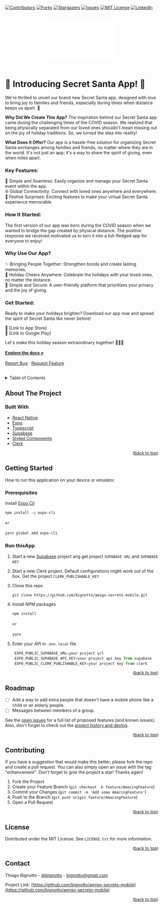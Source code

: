 [![Contributors][contributors-shield]][contributors-url]
[![Forks][forks-shield]][forks-url]
[![Stargazers][stars-shield]][stars-url]
[![Issues][issues-shield]][issues-url]
[![MIT License][license-shield]][license-url]
[![LinkedIn][linkedin-shield]][linkedin-url]

<!-- PROJECT LOGO -->
<br />
<div align="center">
  <a href="https://github.com/Bignotto/amigo-secreto-mobile">
    <img src="assets/logo.png" alt="Logo">
  </a>
</div>

<div>
<br />
  <p><h1>
🎁 Introducing Secret Santa App! 🎅</h1>

We're thrilled to unveil our brand new Secret Santa app, designed with love to bring joy to families and friends, especially during times when distance keeps us apart. 🌟

<b>Why Did We Create This App?</b>
The inspiration behind our Secret Santa app came during the challenging times of the COVID season. We realized that being physically separated from our loved ones shouldn't mean missing out on the joy of holiday traditions. So, we turned the idea into reality!

<b>What Does It Offer?</b>
Our app is a hassle-free solution for organizing Secret Santa exchanges among families and friends, no matter where they are in the world. It's not just an app; it's a way to share the spirit of giving, even when miles apart.

<h3>Key Features:</h3>

🤶 Simple and Seamless: Easily organize and manage your Secret Santa event within the app.<br/>
🌐 Global Connectivity: Connect with loved ones anywhere and everywhere.<br/>
🎉 Festive Surprises: Exciting features to make your virtual Secret Santa experience memorable. <br/>

<h3>How It Started:</h3>
The first version of our app was born during the COVID season when we wanted to bridge the gap created by physical distance. The positive response we received motivated us to turn it into a full-fledged app for everyone to enjoy!

<h3>Why Use Our App?</h3>

✨ Bringing People Together: Strengthen bonds and create lasting memories.<br/>
🎄 Holiday Cheers Anywhere: Celebrate the holidays with your loved ones, no matter the distance.<br/>
🎅 Simple and Secure: A user-friendly platform that prioritizes your privacy and the joy of giving.

<h3>Get Started:</h3>
Ready to make your holidays brighter? Download our app now and spread the spirit of Secret Santa like never before!

📱 [Link to App Store] </br>
📱 [Link to Google Play]

Let's make this holiday season extraordinary together! 🎉🎄🎁
<br />
<br />
<a href="https://chipped-value-38a.notion.site/Bol-o-da-Copa-App-233774b9336248c29369f655de6d62c1"><strong>Explore the docs »</strong></a>
<br />
<br />
<a href="https://github.com/bignotto/amigo-secreto-mobile/issues">Report Bug</a>
·
<a href="https://github.com/bignotto/amigo-secreto-mobile/issues">Request Feature</a>

  </p>
</div>
<br />
<!-- TABLE OF CONTENTS -->
<details>
  <summary>Table of Contents</summary>
  <ol>
    <li>
      <a href="#about-the-project">About The Project</a>
      <ul>
        <li><a href="#built-with">Built With</a></li>
      </ul>
    </li>
    <li>
      <a href="#getting-started">Getting Started</a>
      <ul>
        <li><a href="#prerequisites">Prerequisites</a></li>
        <li><a href="#installation">Installation</a></li>
      </ul>
    </li>
    <li><a href="#usage">Usage</a></li>
    <li><a href="#roadmap">Roadmap</a></li>
    <li><a href="#contributing">Contributing</a></li>
    <li><a href="#license">License</a></li>
    <li><a href="#contact">Contact</a></li>
    <li><a href="#acknowledgments">Acknowledgments</a></li>
  </ol>
</details>

<!-- ABOUT THE PROJECT -->

## About The Project

### Built With

- [React Native](https://reactnative.dev/)
- [Expo](https://expo.dev/)
- [Typescript](https://www.typescriptlang.org/)
- [Supabase](https://supabase.com/)
- [Styled Components](https://styled-components.com/)
- [Clerk](https://clerk.com/)

<p align="right">(<a href="#top">back to top</a>)</p>

<!-- GETTING STARTED -->

## Getting Started

How to run this application on your device or emulator.

### Prerequisites

Install [Expo Cli](https://docs.expo.dev/workflow/expo-cli/)

```sh
npm install -g expo-cli

or

yarn global add expo-cli
```

### Run thisApp

1. Start a new [Supabase](https://supabase.io) project ang get project `SUPABASE URL` and `SUPABASE KEY`
2. Start a new Clerk project. Default configurations might work out of the box. Get the project `CLERK_PUBLISHABLE_KEY`
3. Clone this repo
   ```sh
   git clone https://github.com/bignotto/amigo-secreto-mobile.git
   ```
4. Install NPM packages

   ```sh
   npm install

   or

   yarn
   ```

5. Enter your API in `.env.local` file
   ```js
    EXPO_PUBLIC_SUPABASE_URL=your project url
    EXPO_PUBLIC_SUPABASE_API_KEY=your project api key from supabase
    EXPO_PUBLIC_CLERK_PUBLISHABLE_KEY=your project key from clerk
   ```

<p align="right">(<a href="#top">back to top</a>)</p>

<!-- ROADMAP -->

## Roadmap

- [ ] Add a way to add extra people that doesn't have a mobile phone like a child or an elderly people.
- [ ] Messages between members of a group.

See the [open issues](https://github.com/bignotto/amigo-secreto-mobile/issues) for a full list of proposed features (and known issues). Also, don't forget to check out the [project history and devlog](https://chipped-value-38a.notion.site/Bol-o-da-Copa-App-233774b9336248c29369f655de6d62c1).

<p align="right">(<a href="#top">back to top</a>)</p>

<!-- CONTRIBUTING -->

## Contributing

If you have a suggestion that would make this better, please fork the repo and create a pull request. You can also simply open an issue with the tag "enhancement".
Don't forget to give the project a star! Thanks again!

1. Fork the Project
2. Create your Feature Branch (`git checkout -b feature/AmazingFeature`)
3. Commit your Changes (`git commit -m 'Add some AmazingFeature'`)
4. Push to the Branch (`git push origin feature/AmazingFeature`)
5. Open a Pull Request

<p align="right">(<a href="#top">back to top</a>)</p>

<!-- LICENSE -->

## License

Distributed under the MIT License. See `LICENSE.txt` for more information.

<p align="right">(<a href="#top">back to top</a>)</p>

<!-- CONTACT -->

## Contact

Thiago Bignotto - [@bignotto](https://twitter.com/bignotto) - bignotto@gmail.com

Project Link: [https://github.com/bignotto/amigo-secreto-mobile](https://github.com/bignotto/amigo-secreto-mobile)

<p align="right">(<a href="#top">back to top</a>)</p>

<!-- MARKDOWN LINKS & IMAGES -->
<!-- https://www.markdownguide.org/basic-syntax/#reference-style-links -->

[contributors-shield]: https://img.shields.io/github/contributors/bignotto/amigo-secreto-mobile.svg?style=for-the-badge
[contributors-url]: https://github.com/bignotto/amigo-secreto-mobile/graphs/contributors
[forks-shield]: https://img.shields.io/github/forks/bignotto/amigo-secreto-mobile.svg?style=for-the-badge
[forks-url]: https://github.com/bignotto/amigo-secreto-mobile/network/members
[stars-shield]: https://img.shields.io/github/stars/bignotto/amigo-secreto-mobile.svg?style=for-the-badge
[stars-url]: https://github.com/bignotto/amigo-secreto-mobile/stargazers
[issues-shield]: https://img.shields.io/github/issues/bignotto/amigo-secreto-mobile.svg?style=for-the-badge
[issues-url]: https://github.com/bignotto/amigo-secreto-mobile/issues
[license-shield]: https://img.shields.io/github/license/bignotto/amigo-secreto-mobile.svg?style=for-the-badge
[license-url]: https://github.com/bignotto/amigo-secreto-mobile/blob/master/LICENSE.txt
[linkedin-shield]: https://img.shields.io/badge/-LinkedIn-black.svg?style=for-the-badge&logo=linkedin&colorB=555
[linkedin-url]: https://www.linkedin.com/in/thiago-bignotto-2523331a/
[product-screenshot]: images/screenshot.png

